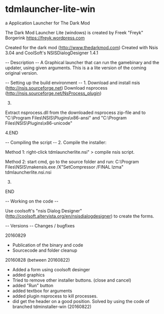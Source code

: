 # tdmlauncher-lite-win
a  Application Launcher for The Dark Mod

The Dark Mod Launcher Lite (windows) is created by
Freek "Freyk" Borgerink
https://freyk.wordpress.com

Created for the dark mod (http://www.thedarkmod.com)
Created with Nsis 3.04 and CoolSoft's NSISDialogDesigner 1.4.1

-- Description --
A Graphical launcher that can run the gamebinary and the updater,
using given arguments.
This is a a lite version of the coming original version.


-- Setting up the build environment --
1. 
Download and install nsis 
(http://nsis.sourceforge.net)
Download nsprocess
(http://nsis.sourceforge.net/NsProcess_plugin)

3. 
Extract nsprocess.dll from the downloaded nsprocess zip-file and
to "C:\Program Files\NSIS\Plugins\x86-ansi\" and "C:\Program Files\NSIS\Plugins\x86-unicode"

4.END


-- Compiling the script --
2.
Compile the installer:

Method 1:
right-click tdmlauncherlite.nsi" > compile nsis script.

Method 2:
start cmd,
go to the source folder
and run: C:\Program Files\NSIS\makensis.exe /X"SetCompressor /FINAL lzma" tdmlauncherlite.nsi.nsi

3.
END

-- Working on the code --

Use coolsoft's "nsis Dialog Designer" 
(http://coolsoft.altervista.org/en/nsisdialogdesigner)
to create the forms.

-- Versions --
Changes / bugfixes

20160829
- Publication of the binary and code
- Sourcecode and folder cleanup

20160828 (between 20160822)
- Added a form using coolsoft desinger
- added graphics
- Tried to remove other installer buttons. (close and cancel)
- added "Run" button
- added textbox for arguments
- added plugin nsprocess to kill processes.
- did get the header on a good position. 
  Solved by using the code of branched tdminstaller-win (20160822)
